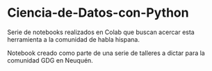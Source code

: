 # Ciencia-de-Datos-con-Python
Serie de notebooks realizados en Colab que buscan acercar esta herramienta a la comunidad de habla hispana.

Notebook creado como parte de una serie de talleres a dictar para la comunidad GDG en Neuquén.
